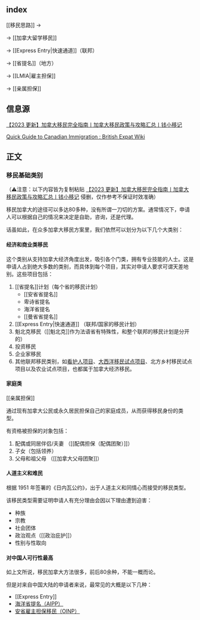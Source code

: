 ## index

[[移民思路]] ->

-> [[加拿大留学移民]]

-> [[Express Entry|快速通道]]（联邦）

-> [[省提名]]（地方）

-> [[LMIA|雇主担保]]

-> [[亲属担保]]

## 信息源

[【2023 更新】加拿大移民完全指南丨加拿大移民政策与攻略汇总丨钱小移记](https://qianxiaoyi.com/canada-immigration/)


[Quick Guide to Canadian Immigration : British Expat Wiki](https://britishexpats.com/wiki/Quick_Guide_to_Canadian_Immigration)


## 正文

### 移民基础类别

（⚠️注意：以下内容皆为复制粘贴 [【2023 更新】加拿大移民完全指南丨加拿大移民政策与攻略汇总丨钱小移记](https://qianxiaoyi.com/canada-immigration/) 侵删，仅作参考不保证时效准确）

移民加拿大的途径可以多达80多种，没有所谓一刀切的方案。通常情况下，申请人可以根据自己的情况来决定是自助，咨询，还是代理。

话虽如此，在众多加拿大移民方案里，我们依然可以划分为以下几个大类别：

#### 经济和商业类移民

这个类别从支持加拿大经济角度出发，吸引各个门类，拥有专业技能的人士。这是申请人占到绝大多数的类别，而具体到每个项目，其实对申请人要求可谓天差地别。这些项目包括：

1.  [[省提名]]计划（每个省的移民计划）
    -   [[安省省提名]]
    -   卑诗省提名
    -   海洋省提名
    -   [[曼省省提名]]
2.  [[Express Entry|快速通道]] （联邦/国家的移民计划）
3.  魁北克移民（[[魁北克]]作为法语省有特殊性，和整个联邦的移民计划是分开的）
4.  投资移民
5.  企业家移民
6.  其他联邦移民类别，如[看护人项目](https://qianxiaoyi.com/caregiver-pilot/)、[大西洋移民试点项目](https://qianxiaoyi.com/atlantic-immigration-pilot-program-aipp/)、北方乡村移民试点项目以及农业试点项目，也都属于加拿大经济移民。

#### 家庭类

[[亲属担保]]

通过现有加拿大公民或永久居民担保自己的家庭成员，从而获得移民身份的类型。 

有资格被担保的对象包括：

1.  配偶或同居伴侣/夫妻 （[[配偶担保（配偶团聚）]]）
2.  子女（包括领养） 
3.  父母和祖父母 （[[加拿大父母团聚]]）


#### 人道主义和难民

根据 1951 年签署的《日内瓦公约》，出于人道主义和同情心而接受的移民类型。

该移民类型需要证明申请人有充分理由会因以下理由遭到迫害：

-   种族
-   宗教
-   社会团体
-   政治观点（[[政治庇护]]）
-   性别与性取向

#### 对中国人可行性最高

如上文所说，移民加拿大方法很多，前后80余种，不能一概而论。

但是对来自中国大陆的申请者来说，最常见的大概是以下几种：

-   [[Express Entry]]
-   [海洋省提名（AIPP）](https://qianxiaoyi.com/atlantic-immigration-pilot-program-aipp/)
-   [安省雇主担保移民（OINP）](https://qianxiaoyi.com/canada-oinp/) 